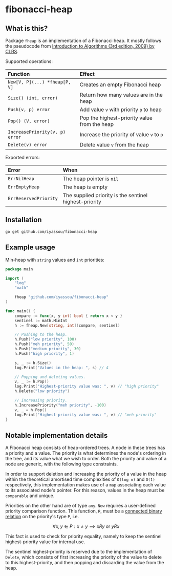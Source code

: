# fibonacci-heap

## What is this?

Package `fheap` is an implementation of a Fibonacci heap. It mostly follows the pseudocode from [Introduction to Algorithms (3rd edition, 2009) by CLRS](https://dahlan.unimal.ac.id/files/ebooks/2009%20Introduction%20to%20Algorithms%20Third%20Ed.pdf).

Supported operations:

| Function                       | Effect                                       |
| :----------------------------- | :------------------------------------------- |
| `New[V, P](...) *fheap[P, V]`  | Creates an empty Fibonacci heap              |
| `Size() (int, error)`          | Return how many values are in the heap       |
| `Push(v, p) error`             | Add value `v` with priority `p` to heap      |
| `Pop() (V, error)`             | Pop the highest-priority value from the heap |
| `IncreasePriority(v, p) error` | Increase the priority of value `v` to `p`    |
| `Delete(v) error`              | Delete value `v` from the heap               |

Exported errors:

| Error                 | When                                                   |
| :-------------------- | :----------------------------------------------------- |
| `ErrNilHeap`          | The heap pointer is `nil`                              |
| `ErrEmptyHeap`        | The heap is empty                                      |
| `ErrReservedPriority` | The supplied priority is the sentinel highest-priority |

## Installation

`go get github.com/iyassou/fibonacci-heap`

## Example usage

Min-heap with `string` values and `int` priorities:

```go
package main

import (
	"log"
	"math"

	fheap "github.com/iyassou/fibonacci-heap"
)

func main() {
	compare := func(x, y int) bool { return x < y }
	sentinel := math.MinInt
	h := fheap.New[string, int](compare, sentinel)

	// Pushing to the heap.
	h.Push("low priority", 100)
	h.Push("meh priority", 50)
	h.Push("medium priority", 30)
	h.Push("high priority", 1)

	s, _ := h.Size()
	log.Print("Values in the heap: ", s) // 4

	// Popping and deleting values.
	v, _ := h.Pop()
	log.Print("Highest-priority value was: ", v) // "high priority"
	h.Delete("low priority")

	// Increasing priority.
	h.IncreasePriority("meh priority", -100)
	v, _ = h.Pop()
	log.Print("Highest-priority value was: ", v) // "meh priority"
}

```

## Notable implementation details

A Fibonacci heap consists of heap-ordered trees. A node in these trees has a priority and a value. The priority is what determines the node's ordering in the tree, and its value what we wish to order. Both the priority and value of a node are generic, with the following type constraints.

In order to support deletion and increasing the priority of a value in the heap within the theoretical amortised time complexities of `O(log n)` and `O(1)` respectively, this implementation makes use of a `map` associating each value to its associated node's pointer. For this reason, values in the heap must be `comparable` and unique.

Priorities on the other hand are of type `any`. `New` requires a user-defined priority comparison function. This function, `R`, must be a [connected binary relation](https://en.wikipedia.org/wiki/Connected_relation) on the priority's type `P`, i.e.

$$
\forall x,y \in P: x \neq y \implies xRy \text{ or } yRx
$$

This fact is used to check for priority equality, namely to keep the sentinel highest-priority value for internal use.

The sentinel highest-priority is reserved due to the implementation of `Delete`, which consists of first increasing the priority of the value to delete to this highest-priority, and then popping and discarding the value from the heap.